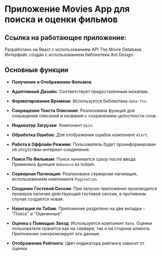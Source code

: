 # Приложение Movies App для поиска и оценки фильмов

## Ссылка на работающее приложение:

Разработано на React с использованием API The Movie Database. Интерфейс создан с использованием библиотеки Ant Design.

## Основные функции

- **Получение и Отображение Фильмов**.

- **Адаптивный Дизайн**: Соответствует предосталенным мокапам.

- **Форматирование Времени**: Используется библиотека `date-fns`.

- **Сокращение Текста Описания**: Реализована функция для сокращения описаний и названий с сохранением целостности слов.

- **Индикатор Загрузки**: Компонент `Spin`.

- **Обработка Ошибок**: Для отображения ошибок компонент `Alert`.

- **Работа в Оффлайн Режиме**: Пользователь будет проинформирован об отсутствии интернет-соединения.

- **Поиск По Фильмам**: Поиск начинается сразу после ввода. Применена функция `debounce` из lodash.

- **Серверная Пагинация**: Реализована серверная пагинация, использованием компонента `Pagination`.

- **Создание Гостевой Сессии**: При запуске приложения производится проверка наличия действующей гостевой сессии, в противном случае создается новая.

- **Навигация по Табам**: Приложение разделено на две вкладки - "Поиск" и "Оцененные".

- **Оценка с Помощью Звезд**: Используется компонент `Rate`. Oценки пользователя хранятся как на сервере, так и на стороне клиента. Приложение синхронизирует эти данные.

- **Отображение Рейтинга**: Цвет индикатора рейтинга зависит от оценки.
